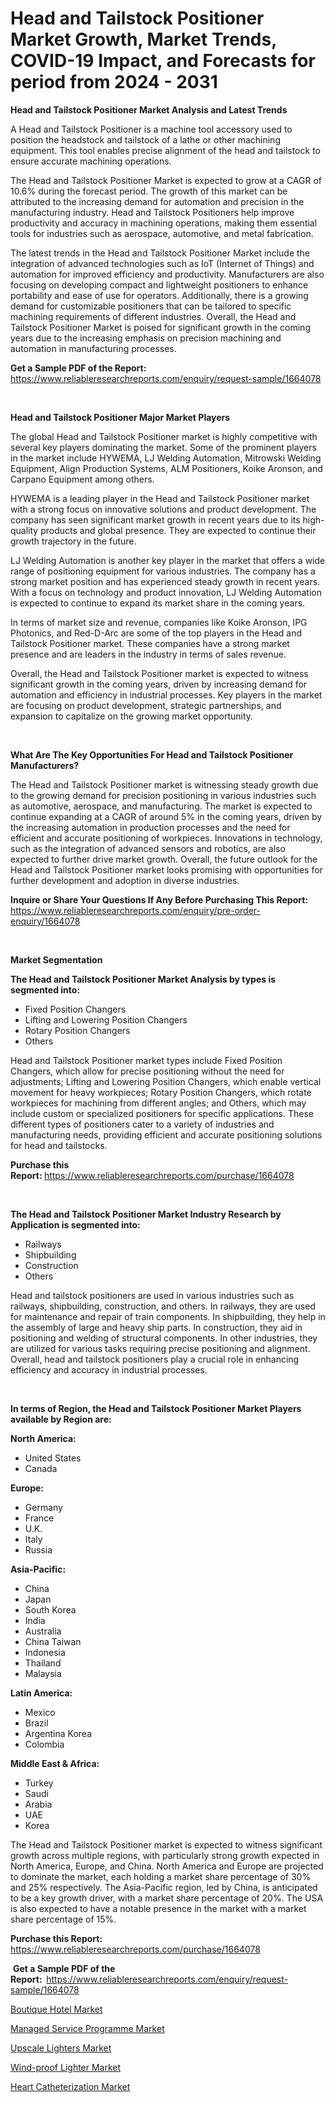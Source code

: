 <p><h1>Head and Tailstock Positioner Market Growth, Market Trends, COVID-19 Impact, and Forecasts for period from 2024 - 2031</h1></p><p><strong>Head and Tailstock Positioner Market Analysis and Latest Trends</strong></p>
<p><p>A Head and Tailstock Positioner is a machine tool accessory used to position the headstock and tailstock of a lathe or other machining equipment. This tool enables precise alignment of the head and tailstock to ensure accurate machining operations.</p><p>The Head and Tailstock Positioner Market is expected to grow at a CAGR of 10.6% during the forecast period. The growth of this market can be attributed to the increasing demand for automation and precision in the manufacturing industry. Head and Tailstock Positioners help improve productivity and accuracy in machining operations, making them essential tools for industries such as aerospace, automotive, and metal fabrication.</p><p>The latest trends in the Head and Tailstock Positioner Market include the integration of advanced technologies such as IoT (Internet of Things) and automation for improved efficiency and productivity. Manufacturers are also focusing on developing compact and lightweight positioners to enhance portability and ease of use for operators. Additionally, there is a growing demand for customizable positioners that can be tailored to specific machining requirements of different industries. Overall, the Head and Tailstock Positioner Market is poised for significant growth in the coming years due to the increasing emphasis on precision machining and automation in manufacturing processes.</p></p>
<p><strong>Get a Sample PDF of the Report:&nbsp;</strong> <a href="https://www.reliableresearchreports.com/enquiry/request-sample/1664078">https://www.reliableresearchreports.com/enquiry/request-sample/1664078</a></p>
<p>&nbsp;</p>
<p><strong>Head and Tailstock Positioner Major Market Players</strong></p>
<p><p>The global Head and Tailstock Positioner market is highly competitive with several key players dominating the market. Some of the prominent players in the market include HYWEMA, LJ Welding Automation, Mitrowski Welding Equipment, Align Production Systems, ALM Positioners, Koike Aronson, and Carpano Equipment among others.</p><p>HYWEMA is a leading player in the Head and Tailstock Positioner market with a strong focus on innovative solutions and product development. The company has seen significant market growth in recent years due to its high-quality products and global presence. They are expected to continue their growth trajectory in the future.</p><p>LJ Welding Automation is another key player in the market that offers a wide range of positioning equipment for various industries. The company has a strong market position and has experienced steady growth in recent years. With a focus on technology and product innovation, LJ Welding Automation is expected to continue to expand its market share in the coming years.</p><p>In terms of market size and revenue, companies like Koike Aronson, IPG Photonics, and Red-D-Arc are some of the top players in the Head and Tailstock Positioner market. These companies have a strong market presence and are leaders in the industry in terms of sales revenue.</p><p>Overall, the Head and Tailstock Positioner market is expected to witness significant growth in the coming years, driven by increasing demand for automation and efficiency in industrial processes. Key players in the market are focusing on product development, strategic partnerships, and expansion to capitalize on the growing market opportunity.</p></p>
<p>&nbsp;</p>
<p><strong>What Are The Key Opportunities For Head and Tailstock Positioner Manufacturers?</strong></p>
<p><p>The Head and Tailstock Positioner market is witnessing steady growth due to the growing demand for precision positioning in various industries such as automotive, aerospace, and manufacturing. The market is expected to continue expanding at a CAGR of around 5% in the coming years, driven by the increasing automation in production processes and the need for efficient and accurate positioning of workpieces. Innovations in technology, such as the integration of advanced sensors and robotics, are also expected to further drive market growth. Overall, the future outlook for the Head and Tailstock Positioner market looks promising with opportunities for further development and adoption in diverse industries.</p></p>
<p><strong>Inquire or Share Your Questions If Any Before Purchasing This Report:</strong> <a href="https://www.reliableresearchreports.com/enquiry/pre-order-enquiry/1664078">https://www.reliableresearchreports.com/enquiry/pre-order-enquiry/1664078</a></p>
<p>&nbsp;</p>
<p><strong>Market Segmentation</strong></p>
<p><strong>The Head and Tailstock Positioner Market Analysis by types is segmented into:</strong></p>
<p><ul><li>Fixed Position Changers</li><li>Lifting and Lowering Position Changers</li><li>Rotary Position Changers</li><li>Others</li></ul></p>
<p><p>Head and Tailstock Positioner market types include Fixed Position Changers, which allow for precise positioning without the need for adjustments; Lifting and Lowering Position Changers, which enable vertical movement for heavy workpieces; Rotary Position Changers, which rotate workpieces for machining from different angles; and Others, which may include custom or specialized positioners for specific applications. These different types of positioners cater to a variety of industries and manufacturing needs, providing efficient and accurate positioning solutions for head and tailstocks.</p></p>
<p><strong>Purchase this Report:&nbsp;</strong><a href="https://www.reliableresearchreports.com/purchase/1664078">https://www.reliableresearchreports.com/purchase/1664078</a></p>
<p>&nbsp;</p>
<p><strong>The Head and Tailstock Positioner Market Industry Research by Application is segmented into:</strong></p>
<p><ul><li>Railways</li><li>Shipbuilding</li><li>Construction</li><li>Others</li></ul></p>
<p><p>Head and tailstock positioners are used in various industries such as railways, shipbuilding, construction, and others. In railways, they are used for maintenance and repair of train components. In shipbuilding, they help in the assembly of large and heavy ship parts. In construction, they aid in positioning and welding of structural components. In other industries, they are utilized for various tasks requiring precise positioning and alignment. Overall, head and tailstock positioners play a crucial role in enhancing efficiency and accuracy in industrial processes.</p></p>
<p>&nbsp;</p>
<p><strong>In terms of Region, the Head and Tailstock Positioner Market Players available by Region are:</strong></p>
<p>
    <p> <strong> North America: </strong>
        <ul>
            <li>United States</li>
            <li>Canada</li>
        </ul>
        </p> 
    <p> <strong> Europe: </strong>
        <ul>
            <li>Germany</li>
            <li>France</li>
            <li>U.K.</li>
            <li>Italy</li>
            <li>Russia</li>
        </ul>
        </p> 
    <p> <strong> Asia-Pacific: </strong>
        <ul>
            <li>China</li>
            <li>Japan</li>
            <li>South Korea</li>
            <li>India</li>
            <li>Australia</li>
            <li>China Taiwan</li>
            <li>Indonesia</li>
            <li>Thailand</li>
            <li>Malaysia</li>
        </ul>
        </p> 
    <p> <strong> Latin America: </strong>
        <ul>
            <li>Mexico</li>
            <li>Brazil</li>
            <li>Argentina Korea</li>
            <li>Colombia</li>
        </ul>
        </p> 
    <p> <strong> Middle East & Africa: </strong>
        <ul>
            <li>Turkey</li>
            <li>Saudi</li>
            <li>Arabia</li>
            <li>UAE</li>
            <li>Korea</li>
        </ul>
    </p>
    </p>
<p><p>The Head and Tailstock Positioner market is expected to witness significant growth across multiple regions, with particularly strong growth expected in North America, Europe, and China. North America and Europe are projected to dominate the market, each holding a market share percentage of 30% and 25% respectively. The Asia-Pacific region, led by China, is anticipated to be a key growth driver, with a market share percentage of 20%. The USA is also expected to have a notable presence in the market with a market share percentage of 15%.</p></p>
<p><strong>Purchase this Report: </strong><a href="https://www.reliableresearchreports.com/purchase/1664078">https://www.reliableresearchreports.com/purchase/1664078</a></p>
<p>&nbsp;<strong>Get a Sample PDF of the Report:&nbsp;&nbsp;</strong><a href="https://www.reliableresearchreports.com/enquiry/request-sample/1664078">https://www.reliableresearchreports.com/enquiry/request-sample/1664078</a></p>
<p><strong></strong></p>
<p><p><a href="https://medium.com/p/0ebb60662d20/edit">Boutique Hotel Market</a></p><p><a href="https://medium.com/p/d661f8cf8f4e/edit">Managed Service Programme Market</a></p><p><a href="https://issuu.com/reportprime-2/docs/upscale-lighters-market-size-2030.pptx">Upscale Lighters Market</a></p><p><a href="https://issuu.com/reportprime-2/docs/wind-proof-lighter-market-size-2030.pptx">Wind-proof Lighter Market</a></p><p><a href="https://medium.com/p/b10be22d0db9/edit">Heart Catheterization Market</a></p></p>